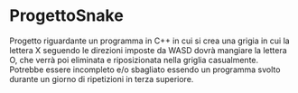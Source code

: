 # ProgettoSnake
Progetto riguardante un programma in C++ in cui si crea una grigia in cui la lettera X seguendo le direzioni imposte da WASD dovrà mangiare la lettera O, che verrà poi eliminata e riposizionata nella griglia casualmente. Potrebbe essere incompleto e/o sbagliato essendo un programma svolto durante un giorno di ripetizioni in terza superiore.
